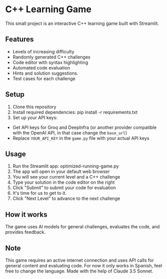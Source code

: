 # C++ Learning Game

This small project is an interactive C++ learning game built with Streamlit.

## Features

- Levels of increasing difficulty
- Randomly generated C++ challenges
- Code editor with syntax highlighting
- Automated code evaluation
- Hints and solution suggestions.
- Test cases for each challenge

## Setup

1. Clone this repository
2. Install required dependencies:
pip install -r requirements.txt
3. Set up your API keys:
- Get API keys for Groq and DeepInfra (or another provider compatible with the OpenAI API, in that case change the `base_url`)
- Replace `YOUR_API_KEY` in the `game.py` file with your actual API keys

## Usage

1. Run the Streamlit app:
optimized-running-game.py
2. The app will open in your default web browser
3. You will see your current level and a C++ challenge
4. Type your solution in the code editor on the right
5. Click "Submit" to submit your code for evaluation
6. It's time for us to get to it.
7. Click "Next Level" to advance to the next challenge

## How it works

The game uses AI models for general challenges, evaluates the code, and provides feedback.

## Note

This game requires an active internet connection and uses API calls for general content and evaluating code. For now it only works in Spanish, feel free to change the language.
Made with the help of Claude 3.5 Sonnet.
